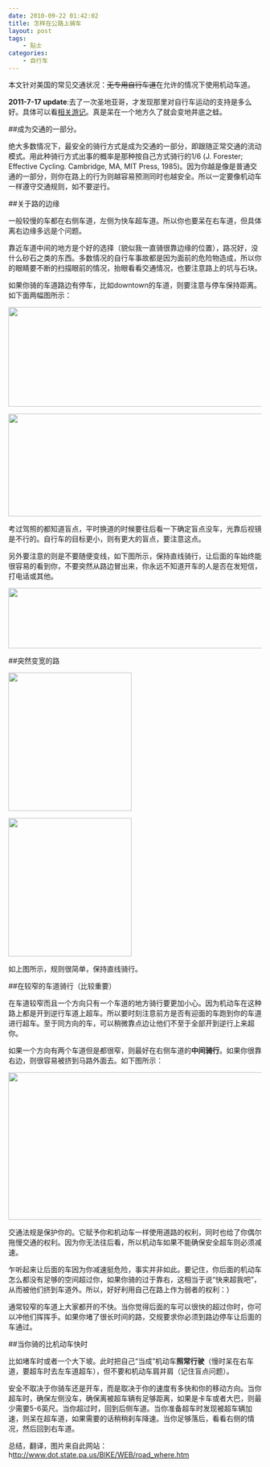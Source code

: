 ```yaml
---
date: 2010-09-22 01:42:02
title: 怎样在公路上骑车
layout: post
tags:
    - 贴士
categories:
    - 自行车
---
```

本文针对美国的常见交通状况：<del>无专用自行车道</del>在允许的情况下使用机动车道。

<strong>2011-7-17 update</strong>:去了一次圣地亚哥，才发现那里对自行车运动的支持是多么好。具体可以看<a href="http://ztpala.com/2011/07/14/san-diego/" title="橘色的加州阳光（80 pics）">相关游记</a>。真是呆在一个地方久了就会变地井底之蛙。

##成为交通的一部分。

绝大多数情况下，最安全的骑行方式是成为交通的一部分，即跟随正常交通的流动模式。用此种骑行方式出事的概率是那种按自己方式骑行的1/6 (J. Forester; Effective Cycling. Cambridge, MA, MIT Press, 1985)。因为你越是像是普通交通的一部分，则你在路上的行为则越容易预测同时也越安全。所以一定要像机动车一样遵守交通规则，如不要逆行。

##关于路的边缘

一般较慢的车都在右侧车道，左侧为快车超车道。所以你也要呆在右车道，但具体离右边缘多远是个问题。

靠近车道中间的地方是个好的选择（貌似我一直骑很靠边缘的位置），路况好，没什么砂石之类的东西。多数情况的自行车事故都是因为面前的危险物造成，所以你的眼睛要不断的扫描眼前的情况，抬眼看看交通情况，也要注意路上的坑与石块。

如果你骑的车道路边有停车，比如downtown的车道，则要注意与停车保持距离。如下面两幅图所示：

<a href="http://pic.ztpala.com/wp-content/uploads/2010/09/road2.gif"><img class="aligncenter size-full wp-image-3965" title="road2" src="http://pic.ztpala.com/wp-content/uploads/2010/09/road2.gif" alt="" width="510" height="198" /></a>

<a href="http://pic.ztpala.com/wp-content/uploads/2010/09/road3.gif"><img class="aligncenter size-full wp-image-3966" title="road3" src="http://pic.ztpala.com/wp-content/uploads/2010/09/road3.gif" alt="" width="510" height="204" /></a>

考过驾照的都知道盲点，平时换道的时候要往后看一下确定盲点没车，光靠后视镜是不行的。自行车的目标更小，则有更大的盲点，要注意这点。

另外要注意的则是不要随便变线，如下图所示，保持直线骑行，让后面的车始终能很容易的看到你，不要突然从路边冒出来，你永远不知道开车的人是否在发短信，打电话或其他。

<a href="http://pic.ztpala.com/wp-content/uploads/2010/09/road4.gif"><img class="aligncenter size-full wp-image-3971" title="road4" src="http://pic.ztpala.com/wp-content/uploads/2010/09/road4.gif" alt="" width="510" height="120" /></a>

##突然变宽的路

<a href="http://pic.ztpala.com/wp-content/uploads/2010/09/road5.gif"><img class="aligncenter size-full wp-image-3967" title="road5" src="http://pic.ztpala.com/wp-content/uploads/2010/09/road5.gif" alt="" width="245" height="275" /></a>

<a href="http://pic.ztpala.com/wp-content/uploads/2010/09/road6.gif"><img class="aligncenter size-full wp-image-3968" title="road6" src="http://pic.ztpala.com/wp-content/uploads/2010/09/road6.gif" alt="" width="245" height="275" /></a>

如上图所示，规则很简单，保持直线骑行。

##在较窄的车道骑行（比较重要）

在车道较窄而且一个方向只有一个车道的地方骑行要更加小心。因为机动车在这种路上都是开到逆行车道上超车。所以要时刻注意前方是否有迎面的车跑到你的车道进行超车。至于同方向的车，可以稍微靠点边让他们不至于全部开到逆行上来超你。

如果一个方向有两个车道但是都很窄，则最好在右侧车道的<strong>中间骑行</strong>。如果你很靠右边，则很容易被挤到马路外面去。如下图所示：

<a href="http://pic.ztpala.com/wp-content/uploads/2010/09/road9.gif"><img class="aligncenter size-full wp-image-3970" title="road9" src="http://pic.ztpala.com/wp-content/uploads/2010/09/road9.gif" alt="" width="510" height="293" /></a>

交通法规是保护你的。它赋予你和机动车一样使用道路的权利，同时也给了你偶尔拖慢交通的权利。因为你无法往后看，所以机动车如果不能确保安全超车则必须减速。

乍听起来让后面的车因为你减速挺危险，事实并非如此。要记住，你后面的机动车怎么都没有足够的空间超过你，如果你骑的过于靠右，这相当于说“快来超我吧”，从而被他们挤到车道外。所以，好好利用自己在路上作为弱者的权利：）

通常较窄的车道上大家都开的不快。当你觉得后面的车可以很快的超过你时，你可以冲他们挥挥手。如果你堵了很长时间的路，交规要求你必须到路边停车让后面的车通过。

##当你骑的比机动车快时

比如堵车时或者一个大下坡。此时把自己“当成”机动车<strong>照常行驶</strong>（慢时呆在右车道，要超车时去左车道超车），但不要和机动车肩并肩（记住盲点问题）。

安全不取决于你骑车还是开车，而是取决于你的速度有多快和你的移动方向。当你超车时，确保左侧没车，确保离被超车辆有足够距离，如果是卡车或者大巴，则最少需要5-6英尺。当你超过时，回到后侧车道。当你准备超车时发现被超车辆加速，则呆在超车道，如果需要的话稍稍刹车降速。当你足够落后，看看右侧的情况，然后回到右车道。

总结，翻译，图片来自此网站： h<a href="http://www.dot.state.pa.us/BIKE/WEB/road_where.htm">ttp://www.dot.state.pa.us/BIKE/WEB/road_where.htm</a>
